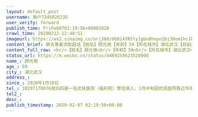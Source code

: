 ```yaml
---
layout: default_post
username: 用户7345026235
user_verify: forward
publish_time: FriFeb0702:19:56+08002020
crawl_time: 20200212-12:40:51
imageurl: https://wx2.sinaimg.cn/orj360/00814YR5ly1gbn8hxpn2bj30om1hc1kx.jpg,https://wx1.sinaimg.cn/orj360/00814YR5ly1gbn8hy7pajj30o20wl75a.jpg
content_brief: 肺炎患者求助超话【姓名】顾光艳【年龄】59【所在城市】湖北武汉【目前所在地】武汉市发展大道187号武汉市优抚医院【患病时间】2020年1月10日【联系方式】18207170076我妈妈是一名优抚医院（福利院）常住病人。1月中旬因优抚医院靠近华南海鲜市场，病区有病人确诊，医院说所有病人要进行隔 ...全文
content_full_raw: <br/>【姓名】顾光艳<br/>【年龄】59<br/>【所在城市】湖北武汉<br/>【目前所在地】武汉市发展大道187号武汉市优抚医院<br/>【患病时间】2020年1月10日<br/>【联系方式】18207170076<br/><br/>我妈妈是一名优抚医院（福利院）常住病人。1月中旬因优抚医院靠近华南海鲜市场，病区有病人确诊，医院说所有病人要进行隔离，一律不允许探视和转诊。但是优抚医院为精神类专科医院，没有呼吸科，也没有隔离条件，所有人员只能关在一起，也没有任何医疗器械、呼吸机和呼吸科医生。期间家属多次询问隔离情况，均回复正常，表明需要继续隔离一直到核酸检测，也不允许转到正规医院。2月4日打电话说我妈妈情况危重，已出现呼吸衰竭，但是他们不能帮忙转院，只是告知让我们家属想办法。可是目前外面医疗资源紧张，我们束手无策。医生说目前她本人CT呈现白肺，按照医生经验基本确诊，核酸测试已经在区卫健委帮助下做了两次，均为阴性。但医生也说我母亲目前病况危急，已经出现呼吸困难，属于病危，等不起。目前已知是优抚医院因没有隔离条件，交叉感染，众多病患感染死亡。希望相关部门及时介入，及时挽救我的母亲。<ahref='/n/封面新闻'>@封面新闻</a><ahref='/n/头条新闻快递'>@头条新闻快递</a><ahref='/n/老陶在路上'>@老陶在路上</a><ahref='/n/梨视频'>@梨视频</a><ahref='/n/社会事件辣评'>@社会事件辣评</a><ahref='/n/人民网'>@人民网</a><ahref='/n/人民日报'>@人民日报</a><ahref='/n/急诊夜鹰'>@急诊夜鹰</a><ahref='/n/韩红爱心慈善基金会'>@韩红爱心慈善基金会</a><ahref='/n/BIGWUGOD'>@BIGWUGOD</a><ahref='/n/北大呼吸发哥'>@北大呼吸发哥</a><ahref='/n/CCTV焦点访谈'>@CCTV焦点访谈</a><ahref='/n/CCTV今日说法'>@CCTV今日说法</a><ahref='/n/楚天都市报'>@楚天都市报</a><ahref='/n/封面新闻'>@封面新闻</a><ahref='/n/人民日报'>@人民日报</a><ahref='/n/人民网'>@人民网</a><ahref='/n/社会事件辣评'>@社会事件辣评</a>
status_url: https://m.weibo.cn/status/4469155623520900
name_: 顾光艳
age_: 59
city_: 湖北武汉
address_: 
since_: 2020年1月10日
tel_: 18207170076我妈妈是一名优抚医院（福利院）常住病人。1月中旬因优抚医院靠近华南海鲜市场，病区有病人确诊，医院说所有病人要进行隔离，一律不允许探视和转诊。但是优抚医院为精神类专科医院，没有呼吸科，也没有隔离条件，所有人员只能关在一起，也没有任何医疗器械、呼吸机和呼吸科医生。期间家属多次询问隔离情况，均回复正常，表明需要继续隔离一直到核酸检测，也不允许转到正规医院。2月4日打电话说我妈妈情况危重，已出现呼吸衰竭，但是他们不能帮忙转院，只是告知让我们家属想办法。可是目前外面医疗资源紧张，我们束手无策。医生说目前她本人CT呈现白肺，按照医生经验基本确诊，核酸测试已经在区卫健委帮助下做了两次，均为阴性。但医生也说我母亲目前病况危急，已经出现呼吸困难，属于病危，等不起。目前已知是优抚医院因没有隔离条件，交叉感染，众多病患感染死亡。希望相关部门及时介入，及时挽救我的母亲。<ahref='/n/封面新闻'>@封面新闻</a><ahref='/n/头条新闻快递'>@头条新闻快递</a><ahref='/n/老陶在路上'>@老陶在路上</a><ahref='/n/梨视频'>@梨视频</a><ahref='/n/社会事件辣评'>@社会事件辣评</a><ahref='/n/人民网'>@人民网</a><ahref='/n/人民日报'>@人民日报</a><ahref='/n/急诊夜鹰'>@急诊夜鹰</a><ahref='/n/韩红爱心慈善基金会'>@韩红爱心慈善基金会</a><ahref='/n/BIGWUGOD'>@BIGWUGOD</a><ahref='/n/北大呼吸发哥'>@北大呼吸发哥</a><ahref='/n/CCTV焦点访谈'>@CCTV焦点访谈</a><ahref='/n/CCTV今日说法'>@CCTV今日说法</a><ahref='/n/楚天都市报'>@楚天都市报</a><ahref='/n/封面新闻'>@封面新闻</a><ahref='/n/人民日报'>@人民日报</a><ahref='/n/人民网'>@人民网</a><ahref='/n/社会事件辣评'>@社会事件辣评</a>
tel2_: 
desc_: 
publish_timestamp: 2020-02-07 02:19:56+08:00
---
```

